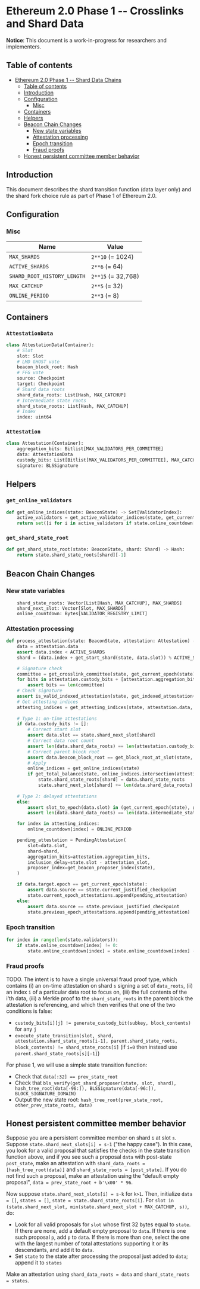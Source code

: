 # Ethereum 2.0 Phase 1 -- Crosslinks and Shard Data

**Notice**: This document is a work-in-progress for researchers and implementers.

## Table of contents

<!-- TOC -->

- [Ethereum 2.0 Phase 1 -- Shard Data Chains](#ethereum-20-phase-1----shard-data-chains)
    - [Table of contents](#table-of-contents)
    - [Introduction](#introduction)
    - [Configuration](#configuration)
        - [Misc](#misc)
    - [Containers](#containers)
    - [Helpers](#helpers)
    - [Beacon Chain Changes](#beacon-chain-changes)
        - [New state variables](#new-state-variables)
        - [Attestation processing](#attestation-processing)
        - [Epoch transition](#epoch-transition)
        - [Fraud proofs](#fraud-proofs)
    - [Honest persistent committee member behavior](#honest-persistent-committee-member-behavior)

<!-- /TOC -->

## Introduction

This document describes the shard transition function (data layer only) and the shard fork choice rule as part of Phase 1 of Ethereum 2.0.

## Configuration

### Misc

| Name | Value |
| - | - |
| `MAX_SHARDS` | `2**10` (= 1024) |
| `ACTIVE_SHARDS` | `2**6` (= 64) |
| `SHARD_ROOT_HISTORY_LENGTH` | `2**15` (= 32,768) |
| `MAX_CATCHUP` | `2**5` (= 32) |
| `ONLINE_PERIOD` | `2**3` (= 8) |

## Containers

### `AttestationData`

```python
class AttestationData(Container):
    # Slot
    slot: Slot
    # LMD GHOST vote
    beacon_block_root: Hash
    # FFG vote
    source: Checkpoint
    target: Checkpoint
    # Shard data roots
    shard_data_roots: List[Hash, MAX_CATCHUP]
    # Intermediate state roots
    shard_state_roots: List[Hash, MAX_CATCHUP]
    # Index
    index: uint64
```

### `Attestation`

```python
class Attestation(Container):
    aggregation_bits: Bitlist[MAX_VALIDATORS_PER_COMMITTEE]
    data: AttestationData
    custody_bits: List[Bitlist[MAX_VALIDATORS_PER_COMMITTEE], MAX_CATCHUP]
    signature: BLSSignature
```

## Helpers

### `get_online_validators`

```python
def get_online_indices(state: BeaconState) -> Set[ValidatorIndex]:
    active_validators = get_active_validator_indices(state, get_current_epoch(state))
    return set([i for i in active_validators if state.online_countdown[i] != 0])
```

### `get_shard_state_root`

```python
def get_shard_state_root(state: BeaconState, shard: Shard) -> Hash:
    return state.shard_state_roots[shard][-1]
```

## Beacon Chain Changes

### New state variables

```
    shard_state_roots: Vector[List[Hash, MAX_CATCHUP], MAX_SHARDS]
    shard_next_slot: Vector[Slot, MAX_SHARDS]
    online_countdown: Bytes[VALIDATOR_REGISTRY_LIMIT]
```

### Attestation processing

```python
def process_attestation(state: BeaconState, attestation: Attestation) -> None:
    data = attestation.data
    assert data.index < ACTIVE_SHARDS
    shard = (data.index + get_start_shard(state, data.slot)) % ACTIVE_SHARDS

    # Signature check
    committee = get_crosslink_committee(state, get_current_epoch(state), shard)
    for bits in attestation.custody_bits + [attestation.aggregation_bits]:
        assert bits == len(committee)
    # Check signature
    assert is_valid_indexed_attestation(state, get_indexed_attestation(state, attestation))
    # Get attesting indices
    attesting_indices = get_attesting_indices(state, attestation.data, attestation.aggregation_bits)
    
    # Type 1: on-time attestations
    if data.custody_bits != []:
        # Correct start slot
        assert data.slot == state.shard_next_slot[shard]
        # Correct data root count
        assert len(data.shard_data_roots) == len(attestation.custody_bits) == len(data.shard_state_roots) == min(state.slot - data.slot, MAX_CATCHUP)
        # Correct parent block root
        assert data.beacon_block_root == get_block_root_at_slot(state, state.slot - 1)
        # Apply
        online_indices = get_online_indices(state)
        if get_total_balance(state, online_indices.intersection(attesting_indices)) * 3 >= get_total_balance(state, online_indices) * 2:
            state.shard_state_roots[shard] = data.shard_state_roots
            state.shard_next_slot[shard] += len(data.shard_data_roots)
        
    # Type 2: delayed attestations
    else:
        assert slot_to_epoch(data.slot) in (get_current_epoch(state), get_previous_epoch(state))
        assert len(data.shard_data_roots) == len(data.intermediate_state_roots) == 0

    for index in attesting_indices:
        online_countdown[index] = ONLINE_PERIOD

    pending_attestation = PendingAttestation(
        slot=data.slot,
        shard=shard,
        aggregation_bits=attestation.aggregation_bits,
        inclusion_delay=state.slot - attestation_slot,
        proposer_index=get_beacon_proposer_index(state),
    )

    if data.target.epoch == get_current_epoch(state):
        assert data.source == state.current_justified_checkpoint
        state.current_epoch_attestations.append(pending_attestation)
    else:
        assert data.source == state.previous_justified_checkpoint
        state.previous_epoch_attestations.append(pending_attestation)
```

### Epoch transition

```python
for index in range(len(state.validators)):
    if state.online_countdown[index] != 0:
        state.online_countdown[index] = state.online_countdown[index] - 1
```

### Fraud proofs

TODO. The intent is to have a single universal fraud proof type, which contains (i) an on-time attestation on shard `s` signing a set of `data_roots`, (ii) an index `i` of a particular data root to focus on, (iii) the full contents of the i'th data, (iii) a Merkle proof to the `shard_state_roots` in the parent block the attestation is referencing, and which then verifies that one of the two conditions is false:

* `custody_bits[i][j] != generate_custody_bit(subkey, block_contents)` for any `j`
* `execute_state_transition(slot, shard, attestation.shard_state_roots[i-1], parent.shard_state_roots, block_contents) != shard_state_roots[i]` (if `i=0` then instead use `parent.shard_state_roots[s][-1]`)

For phase 1, we will use a simple state transition function:

* Check that `data[:32] == prev_state_root`
* Check that `bls_verify(get_shard_proposer(state, slot, shard), hash_tree_root(data[-96:]), BLSSignature(data[-96:]), BLOCK_SIGNATURE_DOMAIN)`
* Output the new state root: `hash_tree_root(prev_state_root, other_prev_state_roots, data)`

## Honest persistent committee member behavior

Suppose you are a persistent committee member on shard `i` at slot `s`. Suppose `state.shard_next_slots[i] = s-1` ("the happy case"). In this case, you look for a valid proposal that satisfies the checks in the state transition function above, and if you see such a proposal `data` with post-state `post_state`, make an attestation with `shard_data_roots = [hash_tree_root(data)]` and `shard_state_roots = [post_state]`. If you do not find such a proposal, make an attestation using the "default empty proposal", `data = prev_state_root + b'\x00' * 96`.

Now suppose `state.shard_next_slots[i] = s-k` for `k>1`. Then, initialize `data = []`, `states = []`, `state = state.shard_state_roots[i]`. For `slot in (state.shard_next_slot, min(state.shard_next_slot + MAX_CATCHUP, s))`, do:

* Look for all valid proposals for `slot` whose first 32 bytes equal to `state`. If there are none, add a default empty proposal to `data`. If there is one such proposal `p`, add `p` to `data`. If there is more than one, select the one with the largest number of total attestations supporting it or its descendants, and add it to `data`.
* Set `state` to the state after processing the proposal just added to `data`; append it to `states`

Make an attestation using `shard_data_roots = data` and `shard_state_roots = states`.
